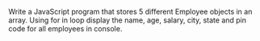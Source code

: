 Write a JavaScript program that stores 5 different Employee objects in an array. Using for in loop display the name, age, salary, city, state and pin code for all employees in console.
